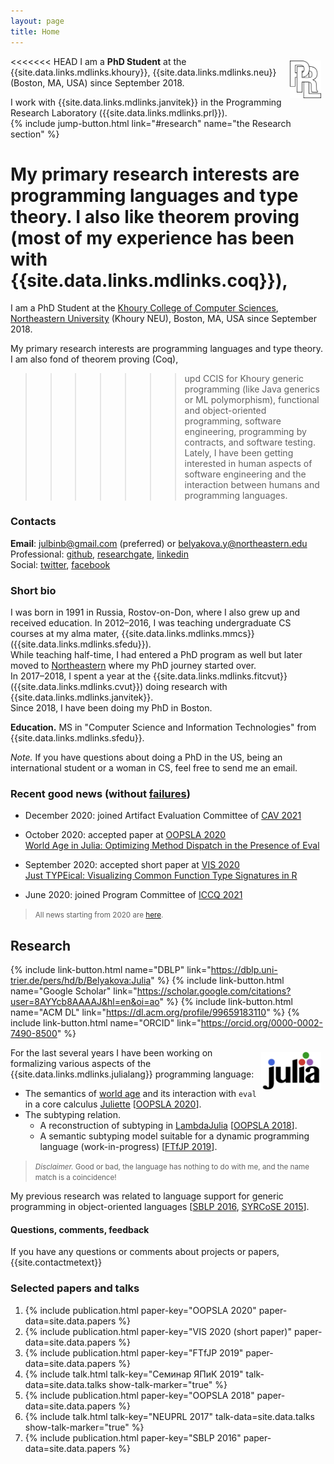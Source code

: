 ```yaml
---
layout: page
title: Home
---
```


<<<<<<< HEAD
<a href="http://prl.ccs.neu.edu" target="_blank">
  <img src="img/prl.png" alt="PRL"
    style="height: 60px; float: right; margin: 0.5em; vertical-align: middle; display: inline-block"/>
</a>
I am a **PhD Student** at the {{site.data.links.mdlinks.khoury}},
{{site.data.links.mdlinks.neu}} (Boston, MA, USA) since September 2018.

I work with {{site.data.links.mdlinks.janvitek}}
in the Programming Research Laboratory ({{site.data.links.mdlinks.prl}}).  
{% include jump-button.html link="#research" name="the Research section" %}

My primary research interests are **programming languages** and **type theory**.
I also like theorem proving (most of my experience has been with
{{site.data.links.mdlinks.coq}}),
=======
I am a PhD Student
at the [Khoury College of Computer Sciences](https://www.khoury.northeastern.edu/),
[Northeastern University](https://www.northeastern.edu/) (Khoury NEU), Boston, MA, USA
since September 2018.

My primary research interests are programming languages and type theory.
I am also fond of theorem proving (Coq),
>>>>>>> upd CCIS for Khoury
generic programming (like Java generics or ML polymorphism),
functional and object-oriented programming,
software engineering, programming by contracts, and software testing.
Lately, I have been getting interested in human aspects of software
engineering and the interaction between humans and programming languages.

### Contacts

**Email**: [julbinb@gmail.com](mailto:julbinb@gmail.com) (preferred)
or [belyakova.y@northeastern.edu](mailto:belyakova.y@northeastern.edu)  
Professional: [github]({{site.github.account}}),
[researchgate]({{site.researchgate}}), [linkedin]({{site.linkedin}})  
Social: [twitter]({{site.twitter}}), [facebook]({{site.facebook}})
<!--[skype](skype:juliet_belyakova)-->  
<!--Web-page in Russian:
[staff.mmcs.sfedu.ru](http://staff.mmcs.sfedu.ru/~juliet/index.html).-->

### Short bio

I was born in 1991 in Russia, Rostov-on-Don, where I also grew up
and received education.
In 2012–2016, I was teaching undergraduate CS courses at my alma mater,
{{site.data.links.mdlinks.mmcs}} ({{site.data.links.mdlinks.sfedu}}).  
While teaching half-time, I had entered a PhD program as well
but later moved to [Northeastern]({{site.data.links.places.neu.link}})
where my PhD journey started over.  
In 2017–2018, I spent a year at the {{site.data.links.mdlinks.fitcvut}}
({{site.data.links.mdlinks.cvut}}) doing research
with {{site.data.links.mdlinks.janvitek}}.  
Since 2018, I have been doing my PhD in Boston.

**Education.** MS in "Computer Science and Information Technologies"
from {{site.data.links.mdlinks.sfedu}}.

*Note.* If you have questions about doing a PhD in the US,
being an international student or a woman in CS, feel free to send me an email.

### Recent good news (without [failures](failures))

* December 2020: joined Artifact Evaluation Committee of
  [CAV 2021](http://i-cav.org/2021)

* October 2020: accepted paper at
  [OOPSLA 2020](https://2020.splashcon.org/track/splash-2020-oopsla)  
  [World Age in Julia: Optimizing Method Dispatch in the Presence of Eval](/papers#oopsla2020)

* September 2020: accepted short paper at
  [VIS 2020](http://ieeevis.org/year/2020/welcome)  
  [Just TYPEical: Visualizing Common Function Type Signatures in R](/papers#vis2020)

* June 2020: joined Program Committee of [ICCQ 2021](https://www.iccq.ru/)

> <small>All news starting from 2020 are [here](news).</small>

## <span id="research">Research</span>

{% include link-button.html name="DBLP" link="https://dblp.uni-trier.de/pers/hd/b/Belyakova:Julia" %}
{% include link-button.html name="Google Scholar" link="https://scholar.google.com/citations?user=8AYYcb8AAAAJ&hl=en&oi=ao" %}
{% include link-button.html name="ACM DL" link="https://dl.acm.org/profile/99659183110" %}
{% include link-button.html name="ORCID" link="https://orcid.org/0000-0002-7490-8500" %}

<a href="https://julialang.org/" target="_blank">
  <img src="img/julia-logo.svg" alt="Julia Lang"
    style="height: 60px; float: right; margin: 0.5em; vertical-align: middle; display: inline-block"/>
</a>
For the last several years I have been working on formalizing
various aspects of the {{site.data.links.mdlinks.julialang}}
programming language:

* The semantics of
  [world age]({{site.data.links.websites.worldage}})
  and its interaction with `eval`
  in a core calculus [Juliette](/projects/juliette)
  [[OOPSLA 2020](/papers#oopsla2020)].
* The subtyping relation.
  - A reconstruction of subtyping in
    [LambdaJulia](/projects/lambda-julia) [[OOPSLA 2018](/papers#oopsla2018)].
  - A semantic subtyping model suitable for a dynamic programming language
    (work-in-progress) [[FTfJP 2019](/papers#ftfjp2019)].

> <small>_Disclaimer._ Good or bad, the language has nothing to do with me, and the name match is a coincidence!</small>

My previous research was related to language support for generic programming
in object-oriented languages
[[SBLP 2016](/papers#sblp2016), [SYRCoSE 2015](/papers#syrcose2015)].

#### Questions, comments, feedback

If you have any questions or comments about projects or papers,
{{site.contactmetext}}

### Selected papers and talks

1. {% include publication.html paper-key="OOPSLA 2020"
      paper-data=site.data.papers %}
1. {% include publication.html paper-key="VIS 2020 (short paper)" paper-data=site.data.papers %}
1. {% include publication.html paper-key="FTfJP 2019" paper-data=site.data.papers %}
1. {% include talk.html talk-key="Семинар ЯПиК 2019" talk-data=site.data.talks show-talk-marker="true" %}
1. {% include publication.html paper-key="OOPSLA 2018" paper-data=site.data.papers %}
1. {% include talk.html talk-key="NEUPRL 2017" talk-data=site.data.talks show-talk-marker="true" %}
1. {% include publication.html paper-key="SBLP 2016" paper-data=site.data.papers %}
